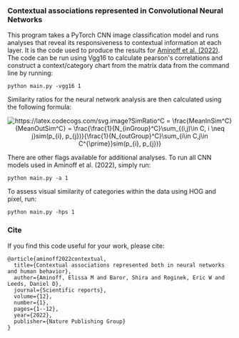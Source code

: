 ### Contextual associations represented in Convolutional Neural Networks
This program takes a PyTorch CNN image classification model and runs analyses that reveal its responsiveness to contextual information at each layer. It is the code used to produce the results for [Aminoff et al. (2022)](https://www.nature.com/articles/s41598-022-09451-y). The code can be run using Vgg16 to calculate pearson's correlations and construct a context/category chart from the matrix data from the command line by running:

```
python main.py -vgg16 1
```

Similarity ratios for the neural network analysis are then calculated using the following formula: 
<p align='center'>
  <img src="https://latex.codecogs.com/svg.image?SimRatio^C&space;=&space;\frac{MeanInSim^C}{MeanOutSim^C}&space;=&space;\frac{\frac{1}{N_{inGroup}^C}\sum_{(i,j)\in&space;C,&space;i&space;\neq&space;j}sim(p_{i},&space;p_{j})}{\frac{1}{N_{outGroup}^C}\sum_{i\in&space;C,j\in&space;C^{\prime}}sim(p_{i},&space;p_{j})}" title="https://latex.codecogs.com/svg.image?SimRatio^C = \frac{MeanInSim^C}{MeanOutSim^C} = \frac{\frac{1}{N_{inGroup}^C}\sum_{(i,j)\in C, i \neq j}sim(p_{i}, p_{j})}{\frac{1}{N_{outGroup}^C}\sum_{i\in C,j\in C^{\prime}}sim(p_{i}, p_{j})}" />
</p>

There are other flags available for additional analyses. To run all CNN models used in Aminoff et al. (2022), simply run:

```
python main.py -a 1
```

To assess visual similarity of categories within the data using HOG and pixel, run:
```
python main.py -hps 1
```

### Cite
If you find this code useful for your work, please cite:

```
@article{aminoff2022contextual,
  title={Contextual associations represented both in neural networks and human behavior},
  author={Aminoff, Elissa M and Baror, Shira and Roginek, Eric W and Leeds, Daniel D},
  journal={Scientific reports},
  volume={12},
  number={1},
  pages={1--12},
  year={2022},
  publisher={Nature Publishing Group}
}
```
